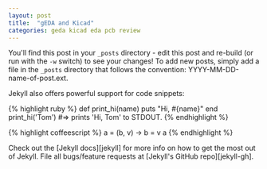 ```yaml
---
layout: post
title:  "gEDA and Kicad"
categories: geda kicad eda pcb review
---
```


You'll find this post in your `_posts` directory - edit this post and re-build (or run with the `-w` switch) to see your changes!
To add new posts, simply add a file in the `_posts` directory that follows the convention: YYYY-MM-DD-name-of-post.ext.

<!--excerpt-->

Jekyll also offers powerful support for code snippets:

{% highlight ruby %}
def print_hi(name)
  puts "Hi, #{name}"
end
print_hi('Tom')
#=> prints 'Hi, Tom' to STDOUT.
{% endhighlight %}

{% highlight coffeescript %}
a = (b, v) ->
  b = v a
{% endhighlight %}

Check out the [Jekyll docs][jekyll] for more info on how to get the most out of Jekyll. File all bugs/feature requests at [Jekyll's GitHub repo][jekyll-gh].

[kicad]:    http://www.kicad-pcb.org
[geda]:     http://www.geda-project.org
[operon]:   https://github.com/bharrisau/operon
[edalm]:    https://github.com/bharrisau/edalm




